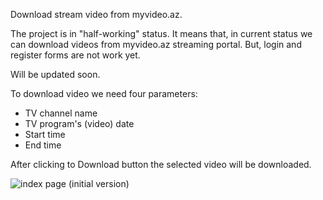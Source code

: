 Download stream video from myvideo.az.

The project is in "half-working" status. It means that, in current status we can download videos from myvideo.az streaming portal. But, login and register forms are not work yet.

Will be updated soon.

To download video we need four parameters:
  * TV channel name
  * TV program's (video) date
  * Start time
  * End time

  After clicking to Download button the selected video will be downloaded.

![index page (initial version)](https://www.dropbox.com/s/qh69peqa76jnnjx/myvideo_index.png?dl=0)
